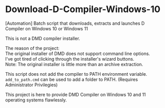 # Download-D-Compiler-Windows-10
[Automation] Batch script that downloads, extracts and launches D Compiler on Windows 10 or Windows 11

This is not a DMD compiler installer.  

The reason of the project:  
The original installer of DMD does not support command line options.     
I've got tired of clicking through the installer's wizard buttons.  
Note: The original installer is little more than an archive extraction.  


This script does not add the compiler to PATH environment variable.  
`add_to_path.cmd` can be used to add a folder to PATH.  (Requires Administrator Privilegies)  


This project is here to provide DMD Compiler on Windows 10 and 11 operating systems flawlessly.  
